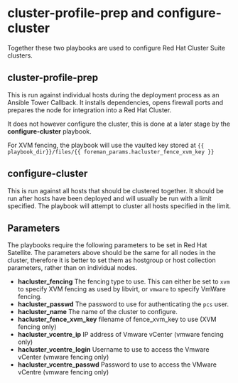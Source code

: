 # cluster-profile-prep and configure-cluster

Together these two playbooks are used to configure Red Hat Cluster Suite clusters.


## cluster-profile-prep

This is run against individual hosts during the deployment process as an Ansible Tower Callback.
It installs dependencies, opens firewall ports and prepares the node for integration into a Red Hat Cluster.

It does not however configure the cluster, this is done at a later stage by the **configure-cluster** playbook.

For XVM fencing, the playbook will use the vaulted key stored at ```{{ playbook_dir}}/files/{{ foreman_params.hacluster_fence_xvm_key }}```

## configure-cluster

This is run against all hosts that should be clustered together. It should be run after hosts have been deployed
and will usually be run with a limit specified. The playbook will attempt to cluster all hosts specified in the limit.

## Parameters

The playbooks require the following parameters to be set in Red Hat Satellite. 
The parameters above should be the same for all nodes in the cluster, therefore it is better to 
set them as hostgroup or host collection parameters, rather than on individual nodes.

- **hacluster_fencing** The fencing type to use. This can either be set to ```xvm``` to specify XVM fencing
  as used by libvirt, or ```vmware``` to specify VmWare fencing.
- **hacluster_passwd** The password to use for authenticating the ```pcs``` user.
- **hacluster_name** The name of the cluster to configure.
- **hacluster_fence_xvm_key** filename of fence_xvm_key to use (XVM fencing only)
- **hacluster_vcentre_ip** IP address of Vmware vCenter (vmware fencing only)
- **hacluster_vcentre_login** Username to use to access the Vmware vCenter (vmware fencing only)
- **hacluster_vcentre_passwd** Password to use to access the VMware vCentre (vmware fencing only)


